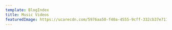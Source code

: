 ```yaml
---
template: BlogIndex
title: Music Videos
featuredImage: https://ucarecdn.com/5976aa50-f40a-4555-9cff-332cb37e7114/
---
```

